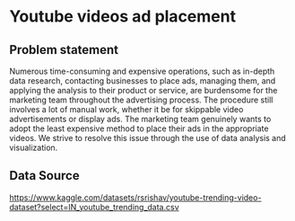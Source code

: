 # Youtube videos ad placement

## Problem statement
Numerous time-consuming and expensive operations, such as in-depth data research, contacting businesses to place ads, managing them, and applying the analysis to their product or service, are burdensome for the marketing team throughout the advertising process. The procedure still involves a lot of manual work, whether it be for skippable video advertisements or display ads. The marketing team genuinely wants to adopt the least expensive method to place their ads in the appropriate videos. We strive to resolve this issue through the use of data analysis and visualization.

## Data Source
https://www.kaggle.com/datasets/rsrishav/youtube-trending-video-dataset?select=IN_youtube_trending_data.csv
